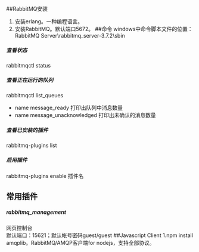 ##RabbitMQ安装
1. 安装erlang。一种编程语言。
2. 安装RabbitMQ。默认端口5672。
##命令
windows中命令脚本文件的位置：RabbitMQ Server\rabbitmq_server-3.7.2\sbin
##### 查看状态
rabbitmqctl status
##### 查看正在运行的队列
rabbitmqctl list_queues
* name message_ready 打印出队列中消息数量
* name message_unacknowledged 打印出未确认的消息数量
##### 查看已安装的插件
rabbitmq-plugins list
##### 启用插件
rabbitmq-plugins enable 插件名
## 常用插件
##### rabbitmq_management 
网页控制台    
默认端口：15621；默认帐号密码guest/guest
##Javascript Client
1.npm install amqplib。RabbitMQ/AMQP客户端for nodejs，支持全部协议。


